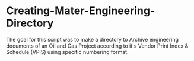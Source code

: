 # Creating-Mater-Engineering-Directory
The goal for this script was to make a directory to Archive engineering documents of an Oil and Gas Project according to it's Vendor Print Index &amp; Schedule (VPIS) using specific numbering format.
